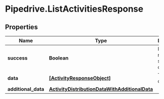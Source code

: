 # Pipedrive.ListActivitiesResponse

## Properties

Name | Type | Description | Notes
------------ | ------------- | ------------- | -------------
**success** | **Boolean** | If the response is successful or not | [optional] 
**data** | [**[ActivityResponseObject]**](ActivityResponseObject.md) | The array of activities | [optional] 
**additional_data** | [**ActivityDistributionDataWithAdditionalData**](ActivityDistributionDataWithAdditionalData.md) |  | [optional] 


